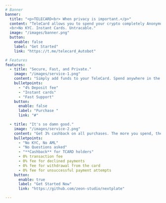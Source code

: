 ```yaml
---
# Banner
banner:
  title: "<p>TELECARD<br> When privacy is important.</p>"
  content: "TeleCard allows you to spend your crypto completely Anonymous 🎭.  
  <br>No KYC. Instant Cards. Untracable."
  image: "/images/banner.png"
  button:
    enable: false
    label: "Get Started"
    link: "https://t.me/telecard_Autobot"

# Features
features:
  - title: "Secure, Fast, and Private."
    image: "/images/service-1.png"
    content: "Simply add funds to your TeleCard. Spend anywhere in the world. It's the quickest and the most discreet way to spend your crypto assets. No hidden costs. No surprises."
    bulletpoints:
      - "4% Deposit fee"
      - "Instant cards"
      - "Fast Support"
    button:
      enable: false
      label: "Purchase "
      link: "#"

  - title: "It's so damn good."
    image: "/images/service-2.png"
    content: "Get 3% cashback on all purchases. The more you spend, the more you earn. It's that simple. No hidden costs. No surprises."
    bulletpoints:
      - "No KYC, No AML"
      - "No Questions asked"
      - "**Cashback** for TCARD holders"
      - 0% transaction fee
      - 0% fee for declined payments
      - 0% fee for withdrawal from the card
      - 0% fee for unsuccessful payment attempts
    button:
      enable: true
      label: "Get Started Now"
      link: "https://github.com/zeon-studio/nextplate"

---
```


